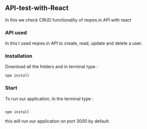 ## API-test-with-React
In this we check CRUD functionality of reqres.in API with react

### API used
In this I used reqres.in API to create, read, update and delete a user.

### Installation

Download all the folders and in terminal type : 

```
npm install 
```

### Start
To run our application, In the terminal type :
```

npm install
```
this will run our application on port 3000 by default.


